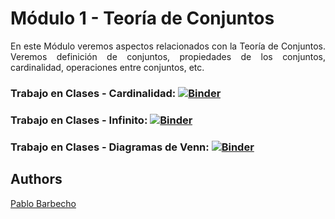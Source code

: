 
# Módulo 1 - Teoría de Conjuntos
<p align="justify">
En este Módulo veremos aspectos relacionados con la Teoría de Conjuntos. Veremos definición de conjuntos, propiedades de los conjuntos, cardinalidad, operaciones entre conjuntos, etc. 
</p>


### Trabajo en Clases - Cardinalidad: [![Binder](https://mybinder.org/badge_logo.svg)](https://mybinder.org/v2/gh/Pbarbecho/Curso_Python.git/main?labpath=/math/ejercicios/cardinalidad.ipynb)


### Trabajo en Clases - Infinito: [![Binder](https://mybinder.org/badge_logo.svg)](https://mybinder.org/v2/gh/Pbarbecho/Curso_Python.git/main?labpath=/math/ejercicios/inf.ipynb)

### Trabajo en Clases - Diagramas de Venn: [![Binder](https://mybinder.org/badge_logo.svg)](https://mybinder.org/v2/gh/Pbarbecho/Curso_Python.git/main?labpath=/math/ejercicios/DiagramasdeVenn.ipynb)

## Authors ##
[Pablo Barbecho](https://www.pbarbecho.com)
